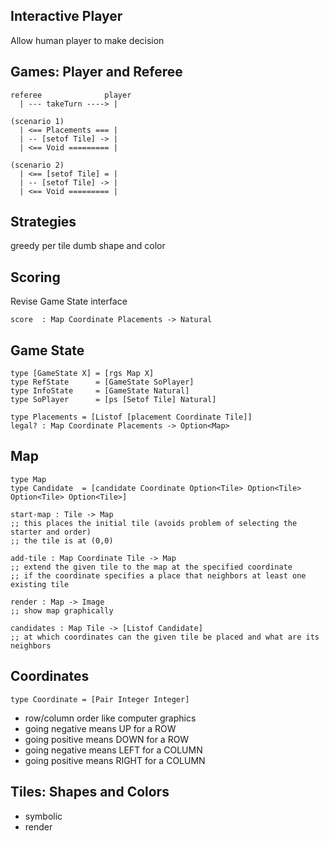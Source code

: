 ## Interactive Player

Allow human player to make decision 

## Games: Player and Referee

```
referee              player
  | --- takeTurn ----> |

(scenario 1)
  | <== Placements === | 
  | -- [setof Tile] -> |
  | <== Void ========= | 

(scenario 2)
  | <== [setof Tile] = | 
  | -- [setof Tile] -> |
  | <== Void ========= | 
```

## Strategies

greedy per tile
dumb shape and color

## Scoring 

Revise Game State interface 

```
score  : Map Coordinate Placements -> Natural
```

## Game State 

```
type [GameState X] = [rgs Map X]
type RefState      = [GameState SoPlayer]
type InfoState     = [GameState Natural]
type SoPlayer      = [ps [Setof Tile] Natural]

type Placements = [Listof [placement Coordinate Tile]]
legal? : Map Coordinate Placements -> Option<Map>
```

## Map

```
type Map
type Candidate  = [candidate Coordinate Option<Tile> Option<Tile> Option<Tile> Option<Tile>]
```

```
start-map : Tile -> Map
;; this places the initial tile (avoids problem of selecting the starter and order)
;; the tile is at (0,0)
```

```
add-tile : Map Coordinate Tile -> Map 
;; extend the given tile to the map at the specified coordinate
;; if the coordinate specifies a place that neighbors at least one existing tile
```

```
render : Map -> Image
;; show map graphically 
```

```
candidates : Map Tile -> [Listof Candidate]
;; at which coordinates can the given tile be placed and what are its neighbors
```

## Coordinates

```
type Coordinate = [Pair Integer Integer]
```

- row/column order like computer graphics 
- going negative means UP for a ROW
- going positive means DOWN for a ROW
- going negative means LEFT for a COLUMN
- going positive means RIGHT for a COLUMN 

## Tiles: Shapes and Colors 

- symbolic
- render
